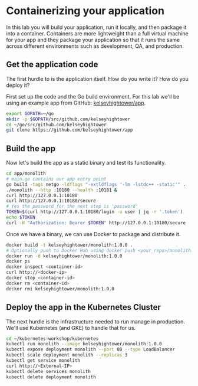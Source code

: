 # Containerizing your application

In this lab you will build your application, run it locally, and then package it into a container. Containers are more lightweight than a full virtual machine for your app and they package your application so that it runs the same across different environments such as development, QA, and production.

## Get the application code

The first hurdle to is the application itself.  How do you write it?  How do you deploy it?

First set up the code and the Go build environment. For this lab we'll be using an example app from GitHub: [kelseyhightower/app](https://github.com/kelseyhightower/app).
```bash
export GOPATH=~/go
mkdir -p $GOPATH/src/github.com/kelseyhightower
cd ~/go/src/github.com/kelseyhightower
git clone https://github.com/kelseyhightower/app
```

## Build the app

Now let's build the app as a static binary and test its functionality.
```bash
cd app/monolith
# main.go contains our app entry point
go build -tags netgo -ldflags "-extldflags '-lm -lstdc++ -static'" .
./monolith --http :10180 --health :10181 &
curl http://127.0.0.1:10180
curl http://127.0.0.1:10180/secure
# Yes the password for the next step is 'password'
TOKEN=$(curl http://127.0.0.1:10180/login -u user | jq -r '.token')
echo $TOKEN
curl -H "Authorization: Bearer $TOKEN" http://127.0.0.1:10180/secure
```

Once we have a binary, we can use Docker to package and distribute it.
```bash
docker build -t kelseyhightower/monolith:1.0.0 .
# Optionally push to Docker Hub using docker push <your_repo>/monolith:1.0.0
docker run -d kelseyhightower/monolith:1.0.0
docker ps
docker inspect <container-id>
curl http://<docker-ip>
docker stop <container-id>
docker rm <container-id>
docker rmi kelseyhightower/monolith:1.0.0
```

## Deploy the app in the Kubernetes Cluster

The next hurdle is the infrastructure needed to run manage in production. We'll use Kubernetes (and GKE) to handle that for us.

```bash
cd ~/kubernetes-workshop/kubernetes
kubectl run monolith --image kelseyhightower/monolith:1.0.0
kubectl expose deployment monolith --port 80 --type LoadBalancer
kubectl scale deployment monolith --replicas 3
kubectl get service monolith
curl http://<External-IP>
kubectl delete services monolith
kubectl delete deployment monolith
```
